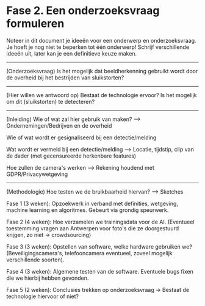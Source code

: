 # Fase 2. Een onderzoeksvraag formuleren

Noteer in dit document je ideeën voor een onderwerp en onderzoeksvraag. Je hoeft je nog niet te beperken tot één onderwerp! Schrijf verschillende ideeën uit, later kan je een definitieve keuze maken.

------------------------------------------------------------------------------------------------------------------------------------------------------------

(Onderzoeksvraag)
Is het mogelijk dat beeldherkenning gebruikt wordt door de overheid bij het bestrijden van sluikstorten?

-----------------------------------------------------------------------------------------------------------------
(Hier willen we antwoord op)
Bestaat de technologie ervoor? Is het mogelijk om dit (sluikstorten) te detecteren?

-----------------------------------------------------------------------------------------------------------------
(Inleiding)
Wie of wat zal hier gebruik van maken? --> Ondernemingen/Bedrijven en de overheid

Wie of wat wordt er gesignaliseerd bij een detectie/melding 

Wat wordt er vermeld bij een detectie/melding --> Locatie, tijdstip, clip van de dader (met gecensureerde herkenbare features) 

Hoe zullen de camera's werken --> Rekening houdend met GDPR/Privacywetgeving

-----------------------------------------------------------------------------------------------------------------
(Methodologie)
Hoe testen we de bruikbaarheid hiervan? --> Sketches

Fase 1 (3 weken): Opzoekwerk in verband met definities, wetgeving, machine learning en algoritmes. Gebeurt via grondig speurwerk.

Fase 2 (4 weken): Hoe verzamelen we trainingsdata voor de AI. (Eventueel toestemming vragen aan Antwerpen voor foto's die ze doorgestuurd krijgen, zo niet -> crowdsourcing)

Fase 3 (3 weken): Opstellen van software, welke hardware gebruiken we? (Beveiligingscamera's, telefooncamera eventueel, zoveel mogelijk verschillende soorten).

Fase 4 (3 weken): Algemene testen van de software. Eventuele bugs fixen die we hierbij hebben gevonden.

Fase 5 (2 weken): Conclusies trekken op onderzoeksvraag -> Bestaat de technologie hiervoor of niet?
